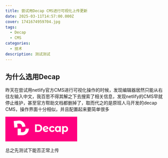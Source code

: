 ```yaml
---
title: 尝试用Decap CMS进行可视化上传更新
date: 2025-03-11T14:57:00.000Z
cover: 1741674959704.jpg
tags:
  - Decap
  - CMS
categories:
  - 技术
description: 测试测试
---
```

## 为什么选用Decap

昨天在尝试用netlify官方CMS进行可视化操作的时候，发现编辑器居然只能从右往左输入中文，我百思不得其解之下去搜索了相关信息，发现netlify的CMS早就停止维护，甚至官方帮助文档都删掉了，取而代之的是原班人马开发的decap CMS，操作界面十分相似，并且配置起来要简单很多

![](1741674959704.jpg "Decap")

总之先测试下能否正常上传
